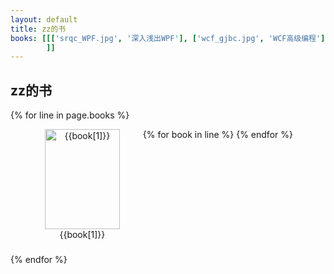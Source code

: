 ```yaml
---
layout: default
title: zz的书
books: [[['srqc_WPF.jpg', '深入浅出WPF'], ['wcf_gjbc.jpg', 'WCF高级编程'], ['asp.net web api.jpg', 'asp.net web api 2框架揭秘']
        ]]
---
```


zz的书
--------
{% for line in page.books %}
<div class='line' style="padding-left: 28px; height: 200px">
  {% for book in line %}
  <div class='content' style="float: left; padding-left: 6.9px; padding-right: 16.9px; min-width: 160px">
        <div class='img' style="text-align: center">
            <img src="{{site.baseurl}}/assets/images/{{book[0]}}" alt="{{book[1]}}" width="120" height="160" />
        </div>
        <div class='name' style="text-align: center">{{book[1]}}</div>
  </div>
  {% endfor %}
</div>
{% endfor %}
